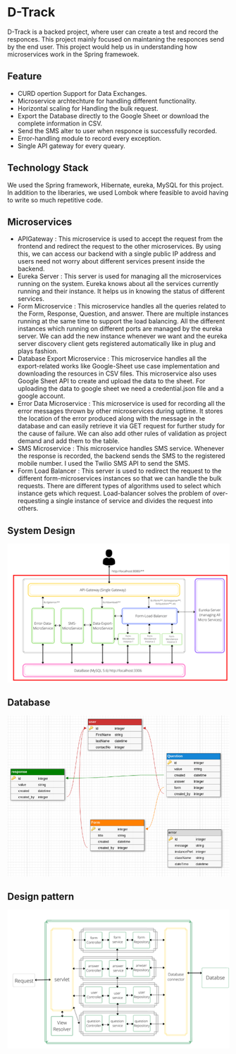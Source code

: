 D-Track
============
D-Track is a backed project, where user can create a test and record the responces. This project mainly focused on maintaning the responces send by the end user. This project would help us in understanding how microservices work in the Spring framewoek. 

Feature
-----------
* CURD opertion Support for Data Exchanges. 
* Microservice archtechture for handling different functionality.
* Horizontal scaling for Handling the bulk request. 
* Export the Database directly to the Google Sheet or download the complete information in CSV. 
* Send the SMS alter to user when responce is successfully recorded. 
* Error-handling module to record every exception. 
* Single API gateway for every queary.


Technology Stack
---------------
We used the Spring framework, Hibernate, eureka, MySQL for this project. In addition to the liberaries, we used Lombok where feasible to avoid having to write so much repetitive code. 

Microservices
--------------
* APIGateway : This microservice is used to accept the request from the frontend and redirect the request to the other microservices. By using this, we can access our backend with a single public IP address and users need not worry about different services present inside the backend.
* Eureka Server : This server is used for managing all the microservices running on the system. Eureka knows about all the services currently running and their instance. It helps us in knowing the status of different services.
* Form Microservice : This microservice handles all the queries related to the Form, Response, Question, and answer. There are multiple instances running at the same time to support the load balancing. All the different instances which running on different ports are managed by the eureka server. We can add the new instance whenever we want and the eureka server discovery client gets registered automatically like in plug and plays fashion.
* Database Export Microservice : This microservice handles all the export-related works like Google-Sheet use case implementation and downloading the resources in CSV files. This microservice also uses Google Sheet API to create and upload the data to the sheet. For uploading the data to google sheet we need a credential.json file and a google account.
* Error Data Microservice : This microservice is used for recording all the error messages thrown by other microservices during uptime. It stores the location of the error produced along with the message in the database and can easily retrieve it via GET request for further study for the cause of failure. We can also add other rules of validation as project demand and add them to the table.
* SMS Microservice : This microservice handles SMS service. Whenever the response is recorded, the backend sends the SMS to the registered mobile number. I used the Twilio SMS API to send the SMS.
* Form Load Balancer : This server is used to redirect the request to the different form-microservices instances so that we can handle the bulk requests. There are different types of algorithms used to select which instance gets which request. Load-balancer solves the problem of over-requesting a single instance of service and divides the request into others.

System Design 
---------
<img src="images/system.png">

Database
-------------
<img src="images/data.png">

Design pattern
----------------
<img src="images/mvc.png">
